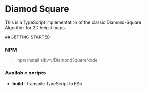 # Diamod Square
This is a TypeScript implementation of the classic Diamond-Square Algorithm for 2D height maps.

##GETTING STARTED

### NPM

> npm install sibvrv/DiamondSquareNode

### Available scripts

* **build** - transpile TypeScript to ES5